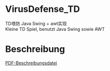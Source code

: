 # VirusDefense_TD
TD塔防 Java Swing + awt实现<br/>
Kleine TD Spiel, benutzt Java Swing sowie AWT

# Beschreibung
[PDF-Beschreibungsdatei](https://github.com/netbeifeng/VirusDefense_TD/blob/master/Virus%20Defense(VD).pdf)
